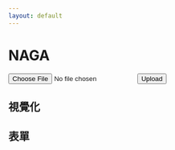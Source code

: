 ```yaml
---
layout: default
---
```


# NAGA

<head>
    <script src="https://cdn.jsdelivr.net/npm/chart.js"></script>
</head>

<form>
    <input type="file" id="csvFile" name="csvFile" accept=".csv">
    <input type="button" value="Upload" onclick="uploadFile()">
</form>

## 視覺化
  <div><canvas id="myChart"></canvas></div>

## 表單
  <div><table id="csvTable"></table></div>

<style>
#myChart {
    width: 100%;   /* This will make the chart take up the full width of its container */
    height: 300px; /* This will make the chart 300 pixels high */
}
</style>

<script>
// Function to parse CSV data
function parseCSV(data) {
    const rows = data.split('\n');
    let dates = [];
    let matchRates = [];
    let similarity = [];
    let badHandRates = [];
    let Rs = [];

    // Skip the first row (headers)
    for (let i = 1; i < rows.length; i++) {
        const cells = rows[i].split(',');

        dates.push(cells[0]);
        matchRates.push(parseFloat(cells[1]));
        similarity.push(parseFloat(cells[2]));
        badHandRates.push(parseFloat(cells[3]));
        Rs.push(parseInt(cells[4]));
    }

    return {dates, matchRates, similarity, badHandRates, Rs};
}

// Function to parse CSV data and create an HTML table
function createTable(data) {
    const table = document.getElementById('csvTable');

    // Create header row
    const headerRow = document.createElement('tr');
    const headers = ['日期', '一致率', '類似度', '惡手率', 'R'];
    for (const header of headers) {
        const th = document.createElement('th');
        th.textContent = header;
        headerRow.appendChild(th);
    }
    table.appendChild(headerRow);

    // Create data rows
    for (let i = 0; i < data.dates.length; i++) {
        const row = document.createElement('tr');

        let dateCell = document.createElement('td');
        let matchRateCell = document.createElement('td');
        let similarityCell = document.createElement('td');
        let badHandRateCell = document.createElement('td');
        let RCell = document.createElement('td');

        dateCell.textContent = data.dates[i];
        matchRateCell.textContent = data.matchRates[i];
        similarityCell.textContent = data.similarity[i];
        badHandRateCell.textContent = data.badHandRates[i];
        RCell.textContent = data.Rs[i];

        row.appendChild(dateCell);
        row.appendChild(matchRateCell);
        row.appendChild(similarityCell);
        row.appendChild(badHandRateCell);
        row.appendChild(RCell);

        table.appendChild(row);
    }
}

function uploadFile() {
    const csvFile = document.getElementById('csvFile').files[0];
    if (!csvFile) {
        alert('No file selected!');
        return;
    }

    const reader = new FileReader();
    reader.onload = function(event) {
        const data = parseCSV(event.target.result);
        // Reverse the data for the chart, but use the original data for the table
        const reversedData = {
            dates: [...data.dates].reverse(),
            matchRates: [...data.matchRates].reverse(),
            similarity: [...data.similarity].reverse(),
            badHandRates: [...data.badHandRates].reverse(),
            Rs: [...data.Rs].reverse()
        };
        drawChart(reversedData);
        createTable(data);
    };
    reader.readAsText(csvFile);
}

function drawChart(data) {
    var ctx = document.getElementById('myChart').getContext('2d');
    var myChart = new Chart(ctx, {
        maintainAspectRatio: false,
        type: 'line',
        data: {
            labels: data.dates,
            datasets: [
                {
                    label: '一致率',
                    data: data.matchRates,
                    borderColor: 'rgba(255, 99, 132, 1)',
                    borderWidth: 1,
                    yAxisID: 'y-axis-1',
                    tension: 0.4  // This line added
                },
                {
                    label: '類似度',
                    data: data.similarity,
                    borderColor: 'rgba(75, 192, 192, 1)',
                    borderWidth: 1,
                    yAxisID: 'y-axis-1',
                    tension: 0.4  // This line added
                },
                {
                    label: '惡手率',
                    data: data.badHandRates,
                    borderColor: 'rgba(255, 206, 86, 1)',
                    borderWidth: 1,
                    yAxisID: 'y-axis-1',
                    tension: 0.4  // This line added
                },
                {
                    label: 'R',
                    data: data.Rs,
                    borderColor: 'rgba(153, 102, 255, 1)',
                    borderWidth: 1,
                    yAxisID: 'y-axis-2',
                    tension: 0.4  // This line added
                }
            ]
        },
        options: {
            scales: {
                yAxes: [{
                    id: 'y-axis-1',
                    type: 'linear',
                    position: 'left',
                    beginAtZero: true
                }, {
                    id: 'y-axis-2',
                    type: 'linear',
                    position: 'right',
                    beginAtZero: true,
                    grid: {
                        drawOnChartArea: false
                    },
                }]
            }
        }
    });
}
</script>
